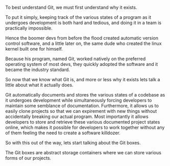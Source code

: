 To best understand Git, we must first understand why it exists. 

To put it simply, keeping track of the various states of a program as it undergoes development is both hard and tedious, and doing it in a team is practically impossible. 

Hence the boomer devs from before the flood created automatic version control software, and a little later on, the same dude who created the linux kernel built one for himself. 

Because his program, named Git, worked natively on the preferred operating system of most devs, they quickly adopted the software and it became the industry standard.

So now that we know what Git is, and more or less why it exists lets talk a little about what it actually does. 

Git automatically documents and stores the various states of a codebase as it undergoes development while simultaneously forcing developers to maintain some semblance of documentation. Furthermore, it allows us to easily clone projects so that we can expirement with new things without accidentally breaking our actual program. Most importantly it allows developers to store and retrieve these various documented project states online, which makes it possible for developers to work together without any of them feeling the need to create a software killdozer. 

So with this out of the way, lets start talking about the Git boxes. 

The Git boxes are abstract storage containers where we can store various forms of our projects.
